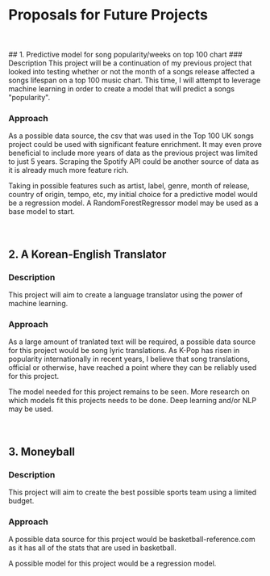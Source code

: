 # Proposals for Future Projects
<br/>
<br/>
## 1. Predictive model for song popularity/weeks on top 100 chart
### Description
This project will be a continuation of my previous project that looked into testing whether or not the month of a songs release affected a songs lifespan on a top 100 music chart. This time, I will attempt to leverage machine learning in order to create a model that will predict a songs "popularity".

### Approach
As a possible data source, the csv that was used in the Top 100 UK songs project could be used with significant feature enrichment. It may even prove beneficial to include more years of data as the previous project was limited to just 5 years. Scraping the Spotify API could be another source of data as it is already much more feature rich.

Taking in possible features such as artist, label, genre, month of release, country of origin, tempo, etc, my initial choice for a predictive model would be a regression model. A RandomForestRegressor model may be used as a base model to start.
<br/>
<br/>
<br/>
## 2. A Korean-English Translator
### Description
This project will aim to create a language translator using the power of machine learning.

### Approach
As a large amount of tranlated text will be required, a possible data source for this project would be song lyric translations. As K-Pop has risen in popularity internationally in recent years, I believe that song translations, official or otherwise, have reached a point where they can be reliably used for this project.

The model needed for this project remains to be seen. More research on which models fit this projects needs to be done. Deep learning and/or NLP may be used.
<br/>
<br/>
<br/>
## 3. Moneyball
### Description
This project will aim to create the best possible sports team using a limited budget.

### Approach
A possible data source for this project would be basketball-reference.com as it has all of the stats that are used in basketball.

A possible model for this project would be a regression model.
